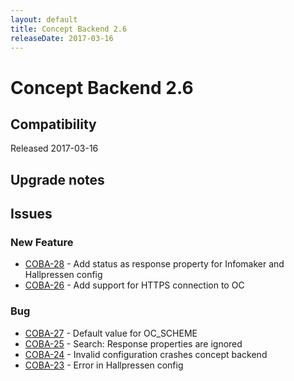 ```yaml
---
layout: default
title: Concept Backend 2.6
releaseDate: 2017-03-16
---
```

<div class="jumbotron">
    <h1>Concept Backend 2.6</h1>    
    <h2>Compatibility</h2>
    <ul>
    </ul>
</div>

Released 2017-03-16



## Upgrade notes  
                  



## Issues  


### New Feature 

 * [COBA-28](https://jira.infomaker.se/browse/COBA-28) - Add status as response property for Infomaker and Hallpressen config 
 * [COBA-26](https://jira.infomaker.se/browse/COBA-26) - Add support for HTTPS connection to OC 


### Bug 

 * [COBA-27](https://jira.infomaker.se/browse/COBA-27) - Default value for OC_SCHEME 
 * [COBA-25](https://jira.infomaker.se/browse/COBA-25) - Search: Response properties are ignored  
 * [COBA-24](https://jira.infomaker.se/browse/COBA-24) - Invalid configuration crashes concept backend 
 * [COBA-23](https://jira.infomaker.se/browse/COBA-23) - Error in Hallpressen config 


